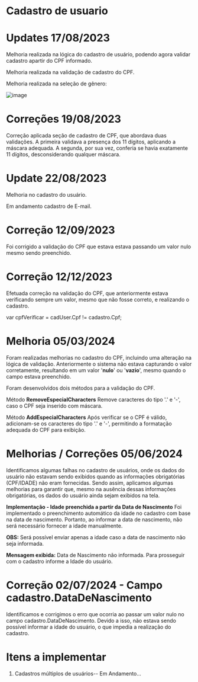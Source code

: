 # **Cadastro de usuario**
                  
# Updates 17/08/2023 

Melhoria realizada na lógica do cadastro de usuário, podendo agora validar cadastro apartir do CPF informado. 

Melhoria realizada na validação de cadastro do CPF.

Melhoria realizada na seleção de gênero: 

![image](https://github.com/BDevOne/Cadastro-de-Usuario/assets/115705346/5579b1ea-f1de-45fb-b3a1-ec858b98f841)


# Correções 19/08/2023 

Correção aplicada seção de cadastro de CPF, que abordava duas validações. A primeira validava a presença dos 11 dígitos, aplicando a máscara adequada. A segunda, por sua vez, conferia se havia exatamente 11 dígitos, desconsiderando qualquer máscara.

# Update 22/08/2023

Melhoria no cadastro do usuário.

Em andamento cadastro de E-mail. 

# Correção 12/09/2023

Foi corrigido a validação do CPF que estava estava passando um valor nulo mesmo sendo preenchido.

# Correção 12/12/2023

Efetuada correção na validação do CPF, que anteriormente estava verificando sempre um valor, mesmo que não fosse correto, e realizando o cadastro.

var cpfVerificar = cadUser.Cpf != cadastro.Cpf;

# Melhoria 05/03/2024 

Foram realizadas melhorias no cadastro do CPF, incluindo uma alteração na lógica de validação. Anteriormente o sistema não estava capturando o valor corretamente, resultando em um valor '**nulo**' ou '**vazio**', mesmo quando o campo estava preenchido.

Foram desenvolvidos dois métodos para a validação do CPF. 

Método **RemoveEspecialCharacters** 
Remove caracteres do tipo '.' e '-', caso o CPF seja inserido com máscara.

Método **AddEspecialCharacters**
Após verificar se o CPF é válido, adicionam-se os caracteres do tipo '.' e '-', permitindo a formatação adequada do CPF para exibição. 
#


# Melhorias / Correções 05/06/2024

Identificamos algumas falhas no cadastro de usuários, onde os dados do usuário não estavam sendo exibidos quando as informações obrigatórias (CPF/IDADE) não eram fornecidas. Sendo assim, aplicamos algumas melhorias para garantir que, mesmo na ausência dessas informações obrigatórias, os dados do usuário ainda sejam exibidos na tela.

**Implementação - Idade preenchida a partir da Data de Nascimento**
Foi implementado o preenchimento automático da idade no cadastro com base na data de nascimento. Portanto, ao informar a data de nascimento, não será necessário fornecer a idade manualmente.

**OBS:** Será possível enviar apenas a idade caso a data de nascimento não seja informada.
 
**Mensagem exibida:** Data de Nascimento não informada. Para prosseguir com o cadastro informe a Idade do usuário.

# Correção 02/07/2024 - Campo cadastro.DataDeNascimento

Identificamos e corrigimos o erro que ocorria ao passar um valor nulo no campo cadastro.DataDeNascimento. Devido a isso, não estava sendo possível informar a idade do usuário, o que impedia a realização do cadastro.

# Itens a implementar 

1. Cadastros múltiplos de usuários-- Em Andamento...
